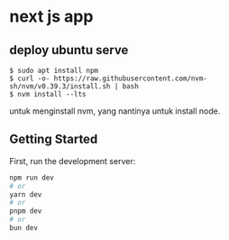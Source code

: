 # next js app
## deploy ubuntu serve

```
$ sudo apt install npm
$ curl -o- https://raw.githubusercontent.com/nvm-sh/nvm/v0.39.3/install.sh | bash
$ nvm install --lts
```
untuk menginstall nvm, yang nantinya untuk install node.



## Getting Started

First, run the development server:

```bash
npm run dev
# or
yarn dev
# or
pnpm dev
# or
bun dev
```
